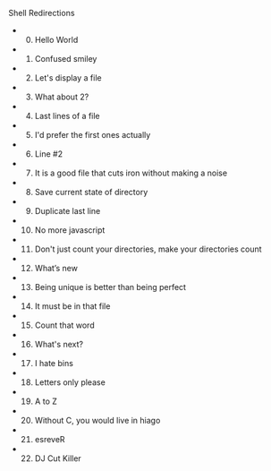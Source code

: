 Shell Redirections
- 0. Hello World 
- 1. Confused smiley 
- 2. Let's display a file 
-  3. What about 2? 
- 4. Last lines of a file
- 5. I'd prefer the first ones actually 
- 6. Line #2 
-  7. It is a good file that cuts iron without making a noise 
- 8. Save current state of directory 
- 9. Duplicate last line 
- 10. No more javascript 
- 11. Don't just count your directories, make your directories count
- 12. What’s new 
- 13. Being unique is better than being perfect 
-  14. It must be in that file 
- 15. Count that word 
- 16. What's next? 
-  17. I hate bins 
- 18. Letters only please 
- 19. A to Z 
- 20. Without C, you would live in hiago 
- 21. esreveR 
- 22. DJ Cut Killer 
